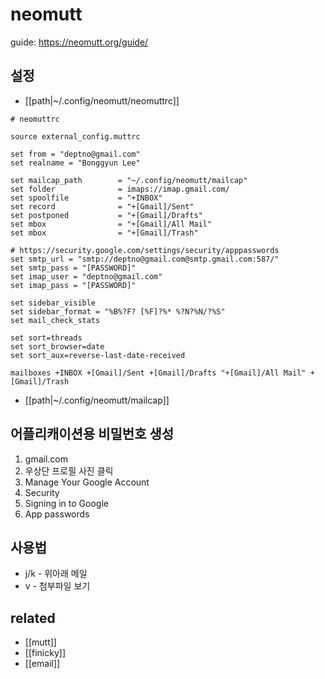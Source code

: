 # neomutt

guide: https://neomutt.org/guide/

## 설정
- [[path|~/.config/neomutt/neomuttrc]]
```text
# neomuttrc

source external_config.muttrc

set from = "deptno@gmail.com"
set realname = "Bonggyun Lee"

set mailcap_path        = "~/.config/neomutt/mailcap"
set folder              = imaps://imap.gmail.com/
set spoolfile           = "+INBOX"
set record              = "+[Gmail]/Sent"
set postponed           = "+[Gmail]/Drafts"
set mbox                = "+[Gmail]/All Mail"
set mbox                = "+[Gmail]/Trash"

# https://security.google.com/settings/security/apppasswords
set smtp_url = "smtp://deptno@gmail.com@smtp.gmail.com:587/"
set smtp_pass = "[PASSWORD]"
set imap_user = "deptno@gmail.com"
set imap_pass = "[PASSWORD]"

set sidebar_visible
set sidebar_format = "%B%?F? [%F]?%* %?N?%N/?%S"
set mail_check_stats

set sort=threads
set sort_browser=date
set sort_aux=reverse-last-date-received

mailboxes +INBOX +[Gmail]/Sent +[Gmail]/Drafts "+[Gmail]/All Mail" +[Gmail]/Trash 
```
- [[path|~/.config/neomutt/mailcap]]

## 어플리캐이션용 비밀번호 생성
1. gmail.com
2. 우상단 프로필 사진 클릭
3. Manage Your Google Account
4. Security
5. Signing in to Google
6. App passwords

## 사용법
- j/k - 위아래 메일
- v - 첨부파일 보기

## related
- [[mutt]]
- [[finicky]]
- [[email]]
